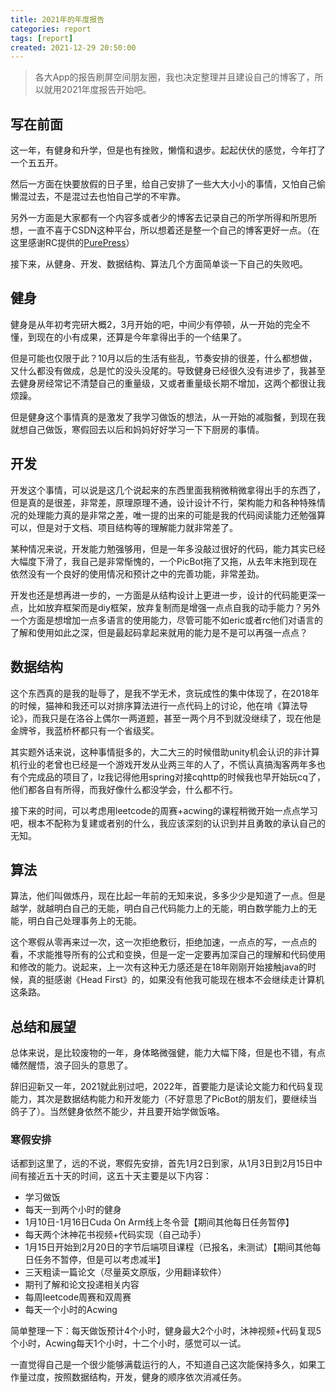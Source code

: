 ```yaml
---
title: 2021年的年度报告
categories: report
tags: [report]
created: 2021-12-29 20:50:00
---
```


> 各大App的报告刷屏空间朋友圈，我也决定整理并且建设自己的博客了，所以就用2021年度报告开始吧。

## 写在前面

这一年，有健身和升学，但是也有挫败，懒惰和退步。起起伏伏的感觉，今年打了一个五五开。

然后一方面在快要放假的日子里，给自己安排了一些大大小小的事情，又怕自己偷懒混过去，不是混过去也怕自己学的不牢靠。

另外一方面是大家都有一个内容多或者少的博客去记录自己的所学所得和所思所想，一直不喜于CSDN这种平台，所以想着还是整一个自己的博客更好一点。（在这里感谢RC提供的[PurePress](https://github.com/verilab/purepress)）

接下来，从健身、开发、数据结构、算法几个方面简单谈一下自己的失败吧。

## 健身

健身是从年初考完研大概2，3月开始的吧，中间少有停顿，从一开始的完全不懂，到现在的小有成果，还算是今年拿得出手的一个结果了。

但是可能也仅限于此？10月以后的生活有些乱，节奏安排的很差，什么都想做，又什么都没有做成，总是忙的没头没尾的。导致健身已经很久没有进步了，我甚至去健身房经常记不清楚自己的重量级，又或者重量级长期不增加，这两个都很让我烦躁。

但是健身这个事情真的是激发了我学习做饭的想法，从一开始的减脂餐，到现在我就想自己做饭，寒假回去以后和妈妈好好学习一下下厨房的事情。

## 开发

开发这个事情，可以说是这几个说起来的东西里面我稍微稍微拿得出手的东西了，但是真的是很差，非常差，原理原理不通，设计设计不行，架构能力和各种特殊情况的处理能力真的是非常之差，唯一提的出来的可能是我的代码阅读能力还勉强算可以，但是对于文档、项目结构等的理解能力就非常差了。

某种情况来说，开发能力勉强够用，但是一年多没敲过很好的代码，能力其实已经大幅度下滑了，我自己是非常惭愧的，一个PicBot拖了又拖，从去年末拖到现在依然没有一个良好的使用情况和预计之中的完善功能，非常差劲。

开发也还是想再进一步的，一方面是从结构设计上更进一步，设计的代码能更深一点，比如放弃框架而是diy框架，放弃复制而是增强一点点自我的动手能力？另外一个方面是想增加一点多语言的使用能力，尽管可能不如eric或者rc他们对语言的了解和使用如此之深，但是最起码拿起来就用的能力是不是可以再强一点点？

## 数据结构

这个东西真的是我的耻辱了，是我不学无术，贪玩成性的集中体现了，在2018年的时候，猫神和我还可以对排序算法进行一点代码上的讨论，他在啃《算法导论》，而我只是在洛谷上偶尔一两道题，甚至一两个月不到就没继续了，现在他是金牌爷，我蓝桥杯都只有一个省级奖。

其实题外话来说，这种事情挺多的，大二大三的时候借助unity机会认识的非计算机行业的老曾也已经是一个游戏开发从业两三年的人了，不慌认真搞淘客两年多也有个完成品的项目了，lz我记得他用spring对接cqhttp的时候我也早开始玩cq了，他们都各自有所得，而我好像什么都没学会，什么都不行。

接下来的时间，可以考虑用leetcode的周赛+acwing的课程稍微开始一点点学习吧，根本不配称为复建或者别的什么，我应该深刻的认识到并且勇敢的承认自己的无知。

## 算法

算法，他们叫做炼丹，现在比起一年前的无知来说，多多少少是知道了一点。但是越学，就越明白自己的无能，明白自己代码能力上的无能，明白数学能力上的无能，明白自己处理事务上的无能。

这个寒假从零再来过一次，这一次拒绝敷衍，拒绝加速，一点点的写，一点点的看，不求能推导所有的公式和变换，但是一定一定要再加深自己的理解和代码使用和修改的能力。说起来，上一次有这种无力感还是在18年刚刚开始接触java的时候，真的挺感谢《Head First》的，如果没有他我可能现在根本不会继续走计算机这条路。

## 总结和展望

总体来说，是比较废物的一年，身体略微强健，能力大幅下降，但是也不错，有点幡然醒悟，浪子回头的意思了。

辞旧迎新又一年，2021就此别过吧，2022年，首要能力是读论文能力和代码复现能力，其次是数据结构能力和开发能力（不好意思了PicBot的朋友们，要继续当鸽子了）。当然健身依然不能少，并且要开始学做饭咯。

### 寒假安排

话都到这里了，远的不说，寒假先安排，首先1月2日到家，从1月3日到2月15日中间有接近五十天的时间，这五十天主要是以下内容：

* 学习做饭
* 每天一到两个小时的健身
* 1月10日-1月16日Cuda On Arm线上冬令营【期间其他每日任务暂停】
* 每天两个沐神花书视频+代码实现（自己动手）
* 1月15日开始到2月20日的字节后端项目课程（已报名，未测试）【期间其他每日任务不暂停，但是可以考虑减半】
* 三天粗读一篇论文（尽量英文原版，少用翻译软件）
* 期刊了解和论文投递相关内容
* 每周leetcode周赛和双周赛
* 每天一个小时的Acwing

简单整理一下：每天做饭预计4个小时，健身最大2个小时，沐神视频+代码复现5个小时，Acwing每天1个小时，十二个小时，感觉可以一试。

一直觉得自己是一个很少能够满载运行的人，不知道自己这次能保持多久，如果工作量过度，按照数据结构，开发，健身的顺序依次消减任务。
